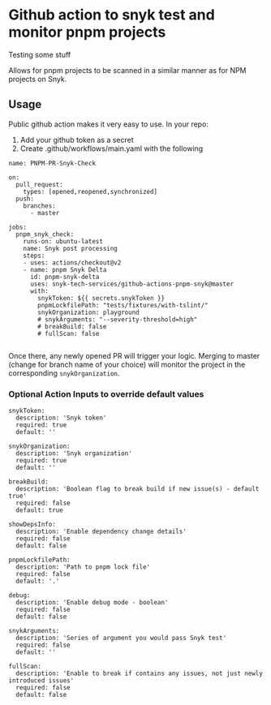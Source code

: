 # Github action to snyk test and monitor pnpm projects


Testing some stuff


<!-- Add Circle + Snyk badges here -->

Allows for pnpm projects to be scanned in a similar manner as for NPM projects on Snyk.


## Usage

Public github action makes it very easy to use. 
In your repo:
1. Add your github token as a secret
2. Create .github/workflows/main.yaml with the following

```
name: PNPM-PR-Snyk-Check

on: 
  pull_request:
    types: [opened,reopened,synchronized]
  push:
    branches:
      - master
  
jobs:
  pnpm_snyk_check:
    runs-on: ubuntu-latest
    name: Snyk post processing
    steps:
    - uses: actions/checkout@v2
    - name: pnpm Snyk Delta
      id: pnpm-snyk-delta
      uses: snyk-tech-services/github-actions-pnpm-snyk@master
      with:
        snykToken: ${{ secrets.snykToken }}
        pnpmLockfilePath: "tests/fixtures/with-tslint/"
        snykOrganization: playground
        # snykArguments: "--severity-threshold=high"
        # breakBuild: false
        # fullScan: false


```
        

Once there, any newly opened PR will trigger your logic.
Merging to master (change for branch name of your choice) will monitor the project in the corresponding `snykOrganization`.

### Optional Action Inputs to override default values
```
snykToken:
  description: 'Snyk token'
  required: true
  default: ''

snykOrganization:
  description: 'Snyk organization'
  required: true
  default: ''

breakBuild:
  description: 'Boolean flag to break build if new issue(s) - default true'
  required: false
  default: true

showDepsInfo:
  description: 'Enable dependency change details'
  required: false
  default: false

pnpmLockfilePath:
  description: 'Path to pnpm lock file'
  required: false
  default: '.'

debug:
  description: 'Enable debug mode - boolean'
  required: false
  default: false

snykArguments:
  description: 'Series of argument you would pass Snyk test'
  required: false
  default: ''
  
fullScan:
  description: 'Enable to break if contains any issues, not just newly introduced issues'
  required: false
  default: false
  ```